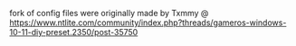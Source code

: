 fork of config files were originally made by Txmmy @ https://www.ntlite.com/community/index.php?threads/gameros-windows-10-11-diy-preset.2350/post-35750
